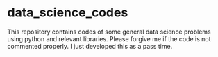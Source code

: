 # data_science_codes
This repository contains codes of some general data science problems using python and relevant libraries. Please forgive me if the code is not commented properly. I just developed this as a pass time.
